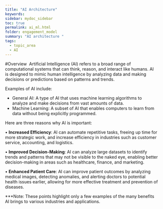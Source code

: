 ```yaml
---
title: "AI Architecture"
keywords: 
sidebar: mydoc_sidebar
toc: true
permalink: ai_ml.html
folder: engagement_model
summary: "AI architecture "
tags: 
  - topic_area
  - AI
---
```


#Overview 
Artificial Intelligence (AI) refers to a broad range of computational systems that can think, reason, and interact like humans. AI is designed to mimic human intelligence by analyzing data and making decisions or predictions based on patterns and trends.

Examples of AI include:

* General AI: A type of AI that uses machine learning algorithms to analyze and make decisions from vast amounts of data.
* Machine Learning: A subset of AI that enables computers to learn from data without being explicitly programmed.

Here are three reasons why AI is important:

• **Increased Efficiency**: AI can automate repetitive tasks, freeing up time for more strategic work, and increase efficiency in industries such as customer service, accounting, and logistics.

• **Improved Decision-Making**: AI can analyze large datasets to identify trends and patterns that may not be visible to the naked eye, enabling better decision-making in areas such as healthcare, finance, and marketing.

• **Enhanced Patient Care**: AI can improve patient outcomes by analyzing medical images, detecting anomalies, and alerting doctors to potential health issues earlier, allowing for more effective treatment and prevention of diseases.

***Note: These points highlight only a few examples of the many benefits AI brings to various industries and applications.
